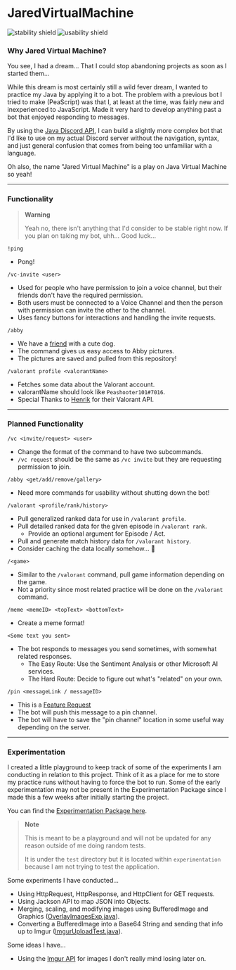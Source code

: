# JaredVirtualMachine

![stability shield](https://img.shields.io/badge/stability-not-red) ![usability shield](https://img.shields.io/badge/usability-prob_not-orange)

### Why Jared Virtual Machine?

You see, I had a dream... That I could stop abandoning projects as soon as I started them...

While this dream is most certainly still a wild fever dream, I wanted to practice my Java by applying it to a bot.
The problem with a previous bot I tried to make (PeaScript) was that I, at least at the time, was fairly new and inexperienced to JavaScript.
Made it very hard to develop anything past a bot that enjoyed responding to messages.

By using the [Java Discord API](https://jda.wiki/), I can build a slightly more complex bot that I'd like to use on my actual Discord server without the navigation, syntax, and just general confusion that comes from being too unfamiliar with a language.

Oh also, the name "Jared Virtual Machine" is a play on Java Virtual Machine so yeah!

---

### Functionality

> **Warning**
> 
> Yeah no, there isn't anything that I'd consider to be stable right now. If you plan on taking my bot, uhh... Good luck...

`!ping`
- Pong!

`/vc-invite <user>`
- Used for people who have permission to join a voice channel, but their friends don't have the required permission.
- Both users must be connected to a Voice Channel and then the person with permission can invite the other to the channel.
- Uses fancy buttons for interactions and handling the invite requests.

`/abby`
- We have a [friend](https://github.com/RhythmicSys) with a cute dog.
- The command gives us easy access to Abby pictures.
- The pictures are saved and pulled from this repository!

`/valorant profile <valorantName>`
- Fetches some data about the Valorant account.
- valorantName should look like `Peashooter101#7016`.
- Special Thanks to [Henrik](https://docs.henrikdev.xyz/) for their Valorant API.

---

### Planned Functionality

`/vc <invite/request> <user>`
- Change the format of the command to have two subcommands.
- `/vc request` should be the same as `/vc invite` but they are requesting permission to join.

`/abby <get/add/remove/gallery>`
- Need more commands for usability without shutting down the bot!

`/valorant <profile/rank/history>`
- Pull generalized ranked data for use in `/valorant profile`.
- Pull detailed ranked data for the given episode in `/valorant rank`.
  - Provide an optional argument for Episode / Act.
- Pull and generate match history data for `/valorant history`.
- Consider caching the data locally somehow... :thinking:

`/<game>`
- Similar to the `/valorant` command, pull game information depending on the game.
- Not a priority since most related practice will be done on the `/valorant` command.

`/meme <memeID> <topText> <bottomText>`
- Create a meme format!

`<Some text you sent>`
- The bot responds to messages you send sometimes, with somewhat related responses.
  - The Easy Route: Use the Sentiment Analysis or other Microsoft AI services.
  - The Hard Route: Decide to figure out what's "related" on your own.

`/pin <messageLink / messageID>`
- This is a [Feature Request](https://github.com/Peashooter101/JaredVirtualMachine/issues/1)
- The bot will push this message to a pin channel.
- The bot will have to save the "pin channel" location in some useful way depending on the server.

---

### Experimentation

I created a little playground to keep track of some of the experiments I am conducting in relation to this project. Think of it as a place for me to store my practice runs without having to force the bot to run. Some of the early experimentation may not be present in the Experimentation Package since I made this a few weeks after initially starting the project.

You can find the [Experimentation Package here](https://github.com/Peashooter101/JaredVirtualMachine/tree/main/src/test/java/experimentation).

> **Note**
> 
> This is meant to be a playground and will not be updated for any reason outside of me doing random tests.
> 
> It is under the `test` directory but it is located within `experimentation` because I am not trying to test the application.

Some experiments I have conducted...
- Using HttpRequest, HttpResponse, and HttpClient for GET requests.
- Using Jackson API to map JSON into Objects.
- Merging, scaling, and modifying images using BufferedImage and Graphics ([OverlayImagesExp.java](https://github.com/Peashooter101/JaredVirtualMachine/blob/main/src/test/java/experimentation/OverlayImagesTest.java)).
- Converting a BufferedImage into a Base64 String and sending that info up to Imgur ([ImgurUploadTest.java](https://github.com/Peashooter101/JaredVirtualMachine/blob/main/src/test/java/experimentation/ImgurUploadTest.java)).

Some ideas I have...
- Using the [Imgur API](https://apidocs.imgur.com/) for images I don't really mind losing later on.
